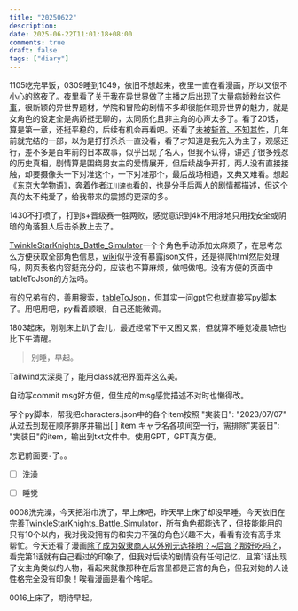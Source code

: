 ```yaml
---
title: "20250622"
description: 
date: 2025-06-22T11:01:18+08:00
comments: true
draft: false
tags: ["diary"]
---
```

1105吃完早饭，0309睡到1049，依旧不想起来，夜里一直在看漫画，所以又很不小心的熬夜了。夜里看了[关于我在异世界做了主播之后出现了大量病娇粉丝这件事](https://www.zerobywtar.com/plugin.php?id=jameson_manhua&a=bofang&kuid=19423)，很新颖的异世界题材，学院和冒险的剧情不多却很能体现异世界的魅力，就是女角色的设定全是病娇挺无聊的，太同质化且非主角的心声太多了。看了20话，算是第一章，还挺平稳的，后续有机会再看吧。还看了[未被斩首、不知其性](https://www.zerobywtar.com/plugin.php?id=jameson_manhua&a=bofang&kuid=19450)，几年前就完结的一部，以为是打打杀杀一直没看，看了才知道是我先入为主了，观感还行，差不多是百年前的日本故事，似乎出现了名人，但我不认得，讲述了很多残忍的历史真相，剧情算是围绕男女主的爱情展开，但后续战争开打，两人没有直接接触，却要摄像头一下对准这个，一下对准那个，最后战场相遇，又典又难看。想起[《东京大学物语》](https://ja.wikipedia.org/wiki/%E6%9D%B1%E4%BA%AC%E5%A4%A7%E5%AD%A6%E7%89%A9%E8%AA%9E)，奔着作者`江川達也`看的，也是分手后两人的剧情都描述，但这个真的太不纯爱了，给我带来的震撼的更深的多。

1430不打喷了，打到s+晋级赛一胜两败，感觉意识到4k不用涂地只用找安全或阴暗的角落狙人后击杀数上去了。

[TwinkleStarKnights_Battle_Simulator](https://github.com/xxfttkx/TwinkleStarKnights_Battle_Simulator)一个个角色手动添加太麻烦了，在思考怎么方便获取全部角色信息，[wiki](https://twinklestarknights.wikiru.jp/?%E3%82%AD%E3%83%A3%E3%83%A9%E3%82%AF%E3%82%BF%E3%83%BC%E4%B8%80%E8%A6%A7)似乎没有暴露json文件，还是得爬html然后处理吗，网页表格内容挺充分的，应该也不算麻烦，做吧做吧。没有方便的页面中tableToJson的方法吗。

有的兄弟有的，善用搜索，[tableToJson](https://github.com/search?q=tableToJson%20&type=repositories)，但其实一问gpt它也就直接写py脚本了。用吧用吧，py看着顺眼，自己还能微调。

1803起床，刚刚床上趴了会儿，最近经常下午又困又累，但就算不睡觉凌晨1点也比下午清醒。

> 别睡，早起。

Tailwind太深奥了，能用class就把界面弄这么美。

自动写commit msg好方便，但生成的msg感觉描述不对时也懒得改。

写个py脚本，帮我把characters.json中的各个item按照  "実装日": "2023/07/07" 从过去到现在顺序排序并输出[ ] item.キャラ名各项间空一行，需排除"実装日": "実装日"的item，输出到txt文件中。使用GPT，GPT真方便。

忘记前面要`-`了。。

- [ ] 洗澡

- [ ] 睡觉

0008洗完澡，今天把浴巾洗了，早上床吧，昨天早上床了却没早睡。今天依旧在完善[TwinkleStarKnights_Battle_Simulator](https://github.com/xxfttkx/TwinkleStarKnights_Battle_Simulator)，所有角色都能选了，但技能能用的只有10个以内，我对我没拥有的和实力不强的角色兴趣不大，看看有没有高手来帮忙。今天还看了漫画[除了成为奴隶商人以外别无选择哟？~后宫？那好吃吗？](https://www.zerobywtar.com/plugin.php?id=jameson_manhua&a=bofang&kuid=19461)，看完第1话就有自己看过的印象了，但我对后续的剧情没有任何记忆，且第1话出现了女主角类似的人物，看起来就像那种在后宫里都是正宫的角色，但我对她的人设性格完全没有印象！唉看漫画是看个啥呢。

0016上床了，期待早起。
